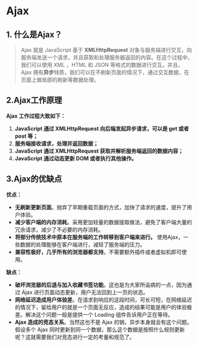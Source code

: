 # Ajax

## 1. 什么是Ajax？

> Ajax 就是 JavaScript 基于 **XMLHttpRequest** 对象与服务端进行交互，向服务端发送一个请求，并且获取和处理服务器返回的内容。在这个过程中，我们可以使用 XML ，HTML 和 JSON 等格式的数据进行交互。并且，Ajax 拥有**异步**特质，我们可以在不刷新页面的情况下，通过交互数据，在页面上做局部的刷新等数据处理。

## 2.Ajax工作原理

**Ajax 工作过程大致如下：**

1. **JavaScript 通过 XMLHttpRequest 向后端发起异步请求，可以是 get 或者 post 等；**
2. **服务端接收请求，处理并返回数据；**
3. **JavaScript 通过 XMLHttpRequest 获取并解析服务端返回的数据内容；**
4. **JavaScript 通过动态更新 DOM 或者执行其他操作。**

## 3.Ajax的优缺点

**优点：**

- **无刷新更新页面**。抛弃了早期重载页面的方式，加快了请求的速度，提升了用户体验。
- **减少客户端的内存消耗**。采用更加轻量的数据提取做法，避免了客户端大量的冗余请求，减少了不必要的内存消耗。
- **将部分传统技术中原本在服务端的工作转移到客户端来进行。** 使用Ajax，一些数据的处理能够在客户端进行，减轻了服务端的压力。
- **兼容性极好，几乎所有的浏览器都支持**。不需要额外插件或者虚拟机即可使用。

**缺点：**

- **破坏浏览器的后退与加入收藏书签功能**。这也是为大家所诟病的一点，因为通过 Ajax 进行页面动态更新，用户无法回到上一页的状态。
- **网络延迟造成用户体验差**。在请求到响应的这段时间，可长可短，在网络延迟的情况下，留给用户的就是一个页面无反应，造成的结果可能是用户的体验极差。解决这个问题一般是提供一个 Loading 组件告诉用户正在等待。
- **Ajax 造成的竞态关系**。当然这也不是 Ajax 的锅，异步本身就会有这个问题。假设多个 Ajax 同时更新到同一个数据，那么这个数据是按照什么规则更新呢？这就需要我们对竞态进行一定的考量和规范了。

